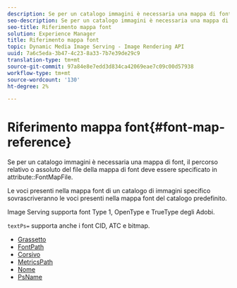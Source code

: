 ```yaml
---
description: Se per un catalogo immagini è necessaria una mappa di font, il percorso relativo o assoluto del file della mappa di font deve essere specificato nell'attributo FontMapFile.
seo-description: Se per un catalogo immagini è necessaria una mappa di font, il percorso relativo o assoluto del file della mappa di font deve essere specificato nell'attributo FontMapFile.
seo-title: Riferimento mappa font
solution: Experience Manager
title: Riferimento mappa font
topic: Dynamic Media Image Serving - Image Rendering API
uuid: 7a6c5eda-3b47-4c23-8a33-7b7e39de29c9
translation-type: tm+mt
source-git-commit: 97a84e8e7edd3d834ca42069eae7c09c00d57938
workflow-type: tm+mt
source-wordcount: '130'
ht-degree: 2%

---
```



# Riferimento mappa font{#font-map-reference}

Se per un catalogo immagini è necessaria una mappa di font, il percorso relativo o assoluto del file della mappa di font deve essere specificato in attribute::FontMapFile.

Le voci presenti nella mappa font di un catalogo di immagini specifico sovrascriveranno le voci presenti nella mappa font del catalogo predefinito.

Image Serving supporta  font Type 1, OpenType e TrueType degli Adobi.

`textPs=` supporta anche i font CID, ATC e bitmap.

* [Grassetto](r-bold-font.md)
* [FontPath](r-fontpath-font.md)
* [Corsivo](r-italic-font.md)
* [MetricsPath](r-metricspath-font.md)
* [Nome](r-name-font.md)
* [PsName](r-psname-font.md)
